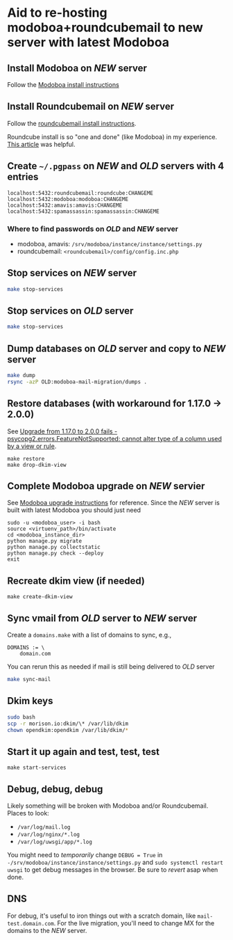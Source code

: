 # Aid to re-hosting modoboa+roundcubemail to new server with latest Modoboa

## Install Modoboa on *NEW* server

Follow the [Modoboa install instructions](https://github.com/modoboa/modoboa/blob/master/doc/installation.rst)

## Install Roundcubemail on *NEW* server

Follow the [roundcubemail install instructions](https://github.com/roundcube/roundcubemail/wiki/Installation).

Roundcube install is so "one and done" (like Modoboa) in my experience. [This article](https://github.com/roundcube/roundcubemail/wiki/Installation) was helpful.

## Create `~/.pgpass` on *NEW* and *OLD* servers with 4 entries

```
localhost:5432:roundcubemail:roundcube:CHANGEME
localhost:5432:modoboa:modoboa:CHANGEME
localhost:5432:amavis:amavis:CHANGEME
localhost:5432:spamassassin:spamassassin:CHANGEME
```

### Where to find passwords on *OLD* and *NEW* server

- modoboa, amavis: `/srv/modoboa/instance/instance/settings.py`
- roundcubemail: `<roundcubemail>/config/config.inc.php`

## Stop services on *NEW* server

```bash
make stop-services
```

## Stop services on *OLD* server

```bash
make stop-services
```

## Dump databases on *OLD* server and copy to *NEW* server

```bash
make dump
rsync -azP OLD:modoboa-mail-migration/dumps .
```

## Restore databases (with workaround for 1.17.0 -> 2.0.0)

See [Upgrade from 1.17.0 to 2.0.0 fails - psycopg2.errors.FeatureNotSupported: cannot alter type of a column used by a view or rule](https://github.com/modoboa/modoboa/issues/2508). 

```shell
make restore
make drop-dkim-view
```

## Complete Modoboa upgrade on *NEW* servier

See [Modoboa upgrade instructions](https://github.com/modoboa/modoboa/blob/master/doc/upgrade.rst) for reference. Since the *NEW* server is built with latest Modoboa you should just need

```shell
sudo -u <modoboa_user> -i bash
source <virtuenv_path>/bin/activate
cd <modoboa_instance_dir>
python manage.py migrate
python manage.py collectstatic
python manage.py check --deploy
exit
```

## Recreate dkim view (if needed)

```
make create-dkim-view
```

## Sync vmail from *OLD* server to *NEW* server

Create a `domains.make` with a list of domains to sync, e.g.,

```make
DOMAINS := \
	domain.com
```

You can rerun this as needed if mail is still being delivered to *OLD* server

```bash
make sync-mail
```

## Dkim keys

```bash
sudo bash
scp -r morison.io:dkim/\* /var/lib/dkim
chown opendkim:opendkim /var/lib/dkim/*
```

## Start it up again and test, test, test

```
make start-services
```

## Debug, debug, debug

Likely something will be broken with Modoboa and/or Roundcubemail. Places to look:

- `/var/log/mail.log`
- `/var/log/nginx/*.log`
- `/var/log/uwsgi/app/*.log`

You might need to _temporarily_ change `DEBUG = True` in `-/srv/modoboa/instance/instance/settings.py` and `sudo systemctl restart uwsgi` to get debug messages in the browser. Be sure to _revert_ asap when done.

## DNS

For debug, it's useful to iron things out with a scratch domain, like `mail-test.domain.com`. For the live migration, you'll need to change MX for the domains to the *NEW* server.
